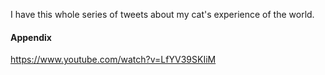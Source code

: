 I have this whole series of tweets about my cat's experience of the world.


#### Appendix

https://www.youtube.com/watch?v=LfYV39SKIiM 


